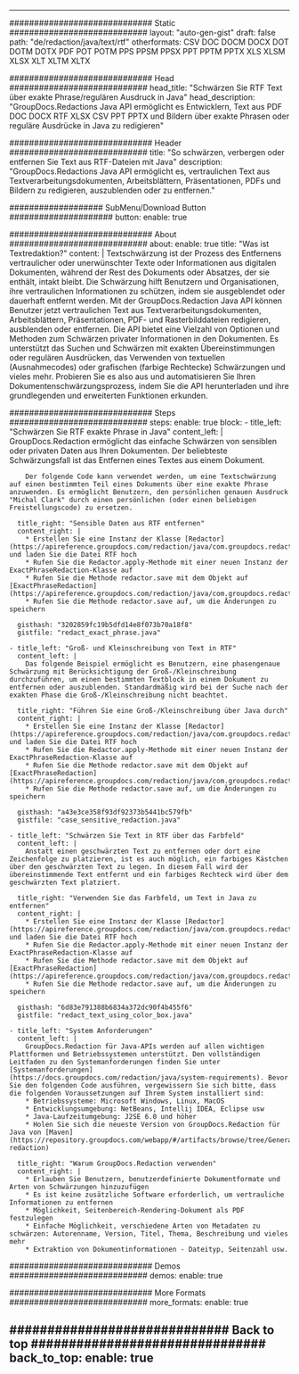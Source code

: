 













---
############################# Static ############################
layout: "auto-gen-gist"
draft: false
path: "de/redaction/java/text/rtf"
otherformats: CSV DOC DOCM DOCX DOT DOTM DOTX PDF POT POTM PPS PPSM PPSX PPT PPTM PPTX XLS XLSM XLSX XLT XLTM XLTX  

############################# Head ############################
head_title: "Schwärzen Sie RTF Text über exakte Phrase/regulären Ausdruck in Java"
head_description: "GroupDocs.Redactions Java API ermöglicht es Entwicklern, Text aus PDF DOC DOCX RTF XLSX CSV PPT PPTX und Bildern über exakte Phrasen oder reguläre Ausdrücke in Java zu redigieren"

############################# Header ############################
title: "So schwärzen, verbergen oder entfernen Sie Text aus RTF-Dateien mit Java"
description: "GroupDocs.Redactions Java API ermöglicht es, vertraulichen Text aus Textverarbeitungsdokumenten, Arbeitsblättern, Präsentationen, PDFs und Bildern zu redigieren, auszublenden oder zu entfernen."

################### SubMenu/Download Button #####################
button:
    enable: true

############################# About ############################
about:
    enable: true
    title: "Was ist Textredaktion?"
    content: |
        Textschwärzung ist der Prozess des Entfernens vertraulicher oder unerwünschter Texte oder Informationen aus digitalen Dokumenten, während der Rest des Dokuments oder Absatzes, der sie enthält, intakt bleibt. Die Schwärzung hilft Benutzern und Organisationen, ihre vertraulichen Informationen zu schützen, indem sie ausgeblendet oder dauerhaft entfernt werden. Mit der GroupDocs.Redaction Java API können Benutzer jetzt vertraulichen Text aus Textverarbeitungsdokumenten, Arbeitsblättern, Präsentationen, PDF- und Rasterbilddateien redigieren, ausblenden oder entfernen. Die API bietet eine Vielzahl von Optionen und Methoden zum Schwärzen privater Informationen in den Dokumenten. Es unterstützt das Suchen und Schwärzen mit exakten Übereinstimmungen oder regulären Ausdrücken, das Verwenden von textuellen (Ausnahmecodes) oder grafischen (farbige Rechtecke) Schwärzungen und vieles mehr. Probieren Sie es also aus und automatisieren Sie Ihren Dokumentenschwärzungsprozess, indem Sie die API herunterladen und ihre grundlegenden und erweiterten Funktionen erkunden.

############################# Steps ############################
steps:
    enable: true
    block:
    - title_left: "Schwärzen Sie RTF exakte Phrase in Java"
      content_left: |
        GroupDocs.Redaction ermöglicht das einfache Schwärzen von sensiblen oder privaten Daten aus Ihren Dokumenten. Der beliebteste Schwärzungsfall ist das Entfernen eines Textes aus einem Dokument. 

        Der folgende Code kann verwendet werden, um eine Textschwärzung auf einen bestimmten Teil eines Dokuments über eine exakte Phrase anzuwenden. Es ermöglicht Benutzern, den persönlichen genauen Ausdruck "Michal Clark" durch einen persönlichen (oder einen beliebigen Freistellungscode) zu ersetzen.

      title_right: "Sensible Daten aus RTF entfernen"
      content_right: |
        * Erstellen Sie eine Instanz der Klasse [Redactor](https://apireference.groupdocs.com/redaction/java/com.groupdocs.redaction/Redactor) und laden Sie die Datei RTF hoch
        * Rufen Sie die Redactor.apply-Methode mit einer neuen Instanz der ExactPhraseRedaction-Klasse auf
        * Rufen Sie die Methode redactor.save mit dem Objekt auf [ExactPhraseRedaction](https://apireference.groupdocs.com/redaction/java/com.groupdocs.redaction.redactions/ExactPhraseRedaction)
        * Rufen Sie die Methode redactor.save auf, um die Änderungen zu speichern 

      gisthash: "3202859fc19b5dfd14e8f073b70a18f8"
      gistfile: "redact_exact_phrase.java"
      
    - title_left: "Groß- und Kleinschreibung von Text in RTF"
      content_left: |
        Das folgende Beispiel ermöglicht es Benutzern, eine phasengenaue Schwärzung mit Berücksichtigung der Groß-/Kleinschreibung durchzuführen, um einen bestimmten Textblock in einem Dokument zu entfernen oder auszublenden. Standardmäßig wird bei der Suche nach der exakten Phase die Groß-/Kleinschreibung nicht beachtet. 
        
      title_right: "Führen Sie eine Groß-/Kleinschreibung über Java durch"
      content_right: |
        * Erstellen Sie eine Instanz der Klasse [Redactor](https://apireference.groupdocs.com/redaction/java/com.groupdocs.redaction/Redactor) und laden Sie die Datei RTF hoch
        * Rufen Sie die Redactor.apply-Methode mit einer neuen Instanz der ExactPhraseRedaction-Klasse auf
        * Rufen Sie die Methode redactor.save mit dem Objekt auf [ExactPhraseRedaction](https://apireference.groupdocs.com/redaction/java/com.groupdocs.redaction.redactions/ExactPhraseRedaction)
        * Rufen Sie die Methode redactor.save auf, um die Änderungen zu speichern 
        
      gisthash: "a43e3ce358f93df92373b5441bc579fb"
      gistfile: "case_sensitive_redaction.java"

    - title_left: "Schwärzen Sie Text in RTF über das Farbfeld"
      content_left: |
        Anstatt einen geschwärzten Text zu entfernen oder dort eine Zeichenfolge zu platzieren, ist es auch möglich, ein farbiges Kästchen über den geschwärzten Text zu legen. In diesem Fall wird der übereinstimmende Text entfernt und ein farbiges Rechteck wird über dem geschwärzten Text platziert.
        
      title_right: "Verwenden Sie das Farbfeld, um Text in Java zu entfernen"
      content_right: |
        * Erstellen Sie eine Instanz der Klasse [Redactor](https://apireference.groupdocs.com/redaction/java/com.groupdocs.redaction/Redactor) und laden Sie die Datei RTF hoch
        * Rufen Sie die Redactor.apply-Methode mit einer neuen Instanz der ExactPhraseRedaction-Klasse auf
        * Rufen Sie die Methode redactor.save mit dem Objekt auf [ExactPhraseRedaction](https://apireference.groupdocs.com/redaction/java/com.groupdocs.redaction.redactions/ExactPhraseRedaction)
        * Rufen Sie die Methode redactor.save auf, um die Änderungen zu speichern 
        
      gisthash: "6d83e791388b6834a372dc90f4b455f6"
      gistfile: "redact_text_using_color_box.java"

    - title_left: "System Anforderungen"
      content_left: |
        GroupDocs.Redaction für Java-APIs werden auf allen wichtigen Plattformen und Betriebssystemen unterstützt. Den vollständigen Leitfaden zu den Systemanforderungen finden Sie unter [Systemanforderungen](https://docs.groupdocs.com/redaction/java/system-requirements). Bevor Sie den folgenden Code ausführen, vergewissern Sie sich bitte, dass die folgenden Voraussetzungen auf Ihrem System installiert sind:
        * Betriebssysteme: Microsoft Windows, Linux, MacOS
        * Entwicklungsumgebung: NetBeans, Intellij IDEA, Eclipse usw
        * Java-Laufzeitumgebung: J2SE 6.0 und höher
        * Holen Sie sich die neueste Version von GroupDocs.Redaction für Java von [Maven](https://repository.groupdocs.com/webapp/#/artifacts/browse/tree/General/repo/com/groupdocs/groupdocs-redaction)
        
      title_right: "Warum GroupDocs.Redaction verwenden"
      content_right: |
        * Erlauben Sie Benutzern, benutzerdefinierte Dokumentformate und Arten von Schwärzungen hinzuzufügen
        * Es ist keine zusätzliche Software erforderlich, um vertrauliche Informationen zu entfernen
        * Möglichkeit, Seitenbereich-Rendering-Dokument als PDF festzulegen
        * Einfache Möglichkeit, verschiedene Arten von Metadaten zu schwärzen: Autorenname, Version, Titel, Thema, Beschreibung und vieles mehr
        * Extraktion von Dokumentinformationen - Dateityp, Seitenzahl usw.

############################# Demos ############################
demos:
    enable: true

############################# More Formats ############################
more_formats:
    enable: true

############################# Back to top ###############################
back_to_top:
    enable: true
---
